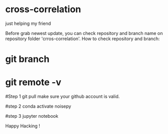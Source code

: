 # cross-correlation
just helping my friend

Before grab newest update, you can check repository and branch name on repository folder 'crros-correlation'. How to check repository and branch:
# git branch

# git remote -v

#Step 1
git pull <branch name> <repo name>
make sure your github account is valid.

#step 2
conda activate noisepy

#step 3
jupyter notebook

Happy Hacking !
